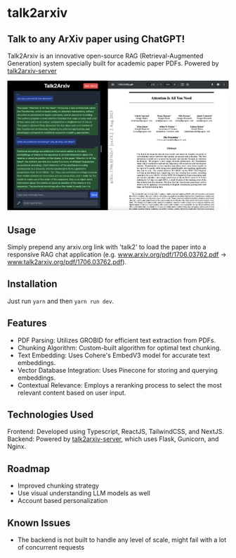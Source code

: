 # talk2arxiv
## Talk to any ArXiv paper using ChatGPT!
Talk2Arxiv is an innovative open-source RAG (Retrieval-Augmented Generation) system specially built for academic paper PDFs. Powered by [talk2arxiv-server](https://github.com/evanhu1/talk2arxiv-server)

![Screenshot](/images/screenshot.png?raw=true "Screenshot")

## Usage
Simply prepend any arxiv.org link with 'talk2' to load the paper into a responsive RAG chat application (e.g. www.arxiv.org/pdf/1706.03762.pdf -> www.talk2arxiv.org/pdf/1706.03762.pdf).

## Installation
Just run `yarn` and then `yarn run dev`.

## Features
- PDF Parsing: Utilizes GROBID for efficient text extraction from PDFs.
- Chunking Algorithm: Custom-built algorithm for optimal text chunking.
- Text Embedding: Uses Cohere's EmbedV3 model for accurate text embeddings.
- Vector Database Integration: Uses Pinecone for storing and querying embeddings.
- Contextual Relevance: Employs a reranking process to select the most relevant content based on user input.

## Technologies Used
Frontend: Developed using Typescript, ReactJS, TailwindCSS, and NextJS.
Backend: Powered by [talk2arxiv-server](https://github.com/evanhu1/talk2arxiv-server), which uses Flask, Gunicorn, and Nginx.

## Roadmap
- Improved chunking strategy
- Use visual understanding LLM models as well
- Account based personalization

## Known Issues
- The backend is not built to handle any level of scale, might fail with a lot of concurrent requests
